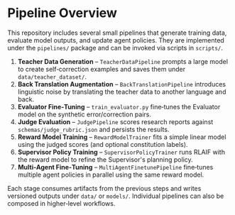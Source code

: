 # Pipeline Overview

This repository includes several small pipelines that generate training data, evaluate model outputs, and update agent policies. They are implemented under the `pipelines/` package and can be invoked via scripts in `scripts/`.

1. **Teacher Data Generation** – `TeacherDataPipeline` prompts a large model to create self‑correction examples and saves them under `data/teacher_dataset/`.
2. **Back Translation Augmentation** – `BackTranslationPipeline` introduces linguistic noise by translating the teacher data to another language and back.
3. **Evaluator Fine‑Tuning** – `train_evaluator.py` fine‑tunes the Evaluator model on the synthetic error/correction pairs.
4. **Judge Evaluation** – `JudgePipeline` scores research reports against `schemas/judge_rubric.json` and persists the results.
5. **Reward Model Training** – `RewardModelTrainer` fits a simple linear model using the judged scores (and optional constitution labels).
6. **Supervisor Policy Training** – `SupervisorPolicyTrainer` runs RLAIF with the reward model to refine the Supervisor's planning policy.
7. **Multi‑Agent Fine‑Tuning** – `MultiAgentFinetunePipeline` fine‑tunes multiple agent policies in parallel using the same reward model.

Each stage consumes artifacts from the previous steps and writes versioned outputs under `data/` or `models/`. Individual pipelines can also be composed in higher‑level workflows.

